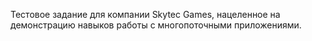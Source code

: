 Тестовое задание для компании Skytec Games, нацеленное на демонстрацию навыков работы с многопоточными приложениями.
